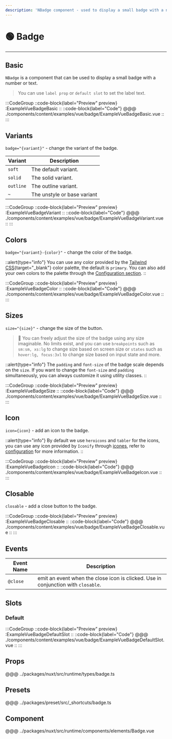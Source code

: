 ```yaml
---
description: 'NBadge component - used to display a small badge with a number or text.'
---
```


# 🟢 Badge

---

## Basic

`NBadge` is a component that can be used to display a small badge with a number or text.

>You can use `label prop` or `default slot` to set the label text.

:::CodeGroup
::code-block{label="Preview" preview}
  :ExampleVueBadgeBasic
::
::code-block{label="Code"}
@@@ ./components/content/examples/vue/badge/ExampleVueBadgeBasic.vue
::
:::

## Variants

`badge="{variant}"` - change the variant of the badge.

| Variant   | Description                 |
| --------- | --------------------------- |
| `soft`    | The default variant.           |
| `solid`   | The solid variant.        |
| `outline` | The outline variant.        |
| `~`       | The unstyle or base variant |

:::CodeGroup
::code-block{label="Preview" preview}
  :ExampleVueBadgeVariant
::
::code-block{label="Code"}
@@@ ./components/content/examples/vue/badge/ExampleVueBadgeVariant.vue
::
:::

## Colors

`badge="{variant}-{color}"` - change the color of the badge.

::alert{type="info"}
You can use any color provided by the [Tailwind CSS](https://tailwindcss.com/docs/customizing-colors){target="_blank"} color palette, the default is `primary`. You can also add your own colors to the palette through the [Configuration section](/getting-started/configuration).
::

:::CodeGroup
::code-block{label="Preview" preview}
  :ExampleVueBadgeColor
::
::code-block{label="Code"}
@@@ ./components/content/examples/vue/badge/ExampleVueBadgeColor.vue
::
:::

## Sizes

`size="{size}"` - change the size of the button.

> 🚀 You can freely adjust the size of the badge using any size imaginable. No limits exist, and you can use `breakpoints` such as `sm:sm, xs:lg` to change size based on screen size or `states` such as `hover:lg, focus:3xl` to change size based on input state and more.

::alert{type="info"}
The `padding` and `font-size` of the badge scale depends on the `size`. If you want to change the `font-size` and `padding` simultaneously, you can always customize it using utility classes.
::

:::CodeGroup
  ::code-block{label="Preview" preview}
    :ExampleVueBadgeSize
  ::
  ::code-block{label="Code"}
@@@ ./components/content/examples/vue/badge/ExampleVueBadgeSize.vue
  ::
:::

## Icon

`icon={icon}` - add an icon to the badge.

::alert{type="info"}
By default we use `heroicons` and `tabler` for the icons, you can use any icon provided by `Iconify` through [icones](https://icones.js.org/), refer to [configuration](/getting-started/configuration) for more information.
::

:::CodeGroup
::code-block{label="Preview" preview}
  :ExampleVueBadgeIcon
::
::code-block{label="Code"}
@@@ ./components/content/examples/vue/badge/ExampleVueBadgeIcon.vue
::
:::

## Closable

`closable` - add a close button to the badge.

:::CodeGroup
::code-block{label="Preview" preview}
  :ExampleVueBadgeClosable
::
::code-block{label="Code"}
@@@ ./components/content/examples/vue/badge/ExampleVueBadgeClosable.vue
::
:::

## Events

| Event Name | Description                                                                       |
| ---------- | --------------------------------------------------------------------------------- |
| `@close`   | emit an event when the close icon is clicked. Use in conjunction with `closable`. |

## Slots

### Default

:::CodeGroup
::code-block{label="Preview" preview}
  :ExampleVueBadgeDefaultSlot
::
::code-block{label="Code"}
@@@ ./components/content/examples/vue/badge/ExampleVueBadgeDefaultSlot.vue
::
:::

## Props
@@@ ../packages/nuxt/src/runtime/types/badge.ts

## Presets
@@@ ../packages/preset/src/_shortcuts/badge.ts

## Component
@@@ ../packages/nuxt/src/runtime/components/elements/Badge.vue
